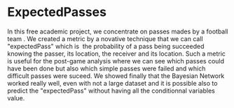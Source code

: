 # ExpectedPasses

In this free academic project, we concentrate on passes mades by a football team . We created a metric by a novative technique that we can call "expectedPass" which is  the probability of a pass being succeeded knowing the passer, its location, the receiver and its location. Such a metric is useful for the post-game analysis where we can see which passes could have been done but also which simple passes were failed and which difficult passes were suceed.
We showed finally that the Bayesian Network worked really well, even with not a large dataset and it is possible also to predict the "expectedPass" without having all the conditionnal variables value.
